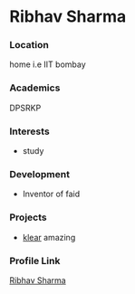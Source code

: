 # Ribhav Sharma

### Location

home i.e IIT bombay

### Academics

DPSRKP

### Interests

- study

### Development

- Inventor of faid

### Projects

- [klear](https://github.com/sync-x/klear-app) amazing
### Profile Link

[Ribhav Sharma](https://github.com/ribhavsharma)